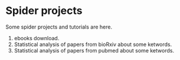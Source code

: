 # Spider projects
Some spider projects and tutorials are here.

1. ebooks download.
2. Statistical analysis of papers from bioRxiv about some ketwords.
3. Statistical analysis of papers from pubmed about some ketwords.